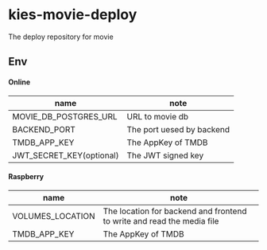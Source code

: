# kies-movie-deploy
The deploy repository for movie

## Env
#### Online
|name|note|
|---|---|
|MOVIE_DB_POSTGRES_URL|URL to movie db|
|BACKEND_PORT|The port uesed by backend|
|TMDB_APP_KEY|The AppKey of TMDB|
|JWT_SECRET_KEY(optional)|The JWT signed key|


#### Raspberry
|name|note|
|---|---|
|VOLUMES_LOCATION|The location for backend and frontend to write and read the media file|
|TMDB_APP_KEY|The AppKey of TMDB|
